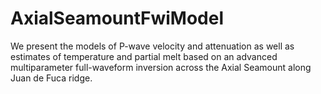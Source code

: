 # AxialSeamountFwiModel
 
We present the models of P-wave velocity and attenuation as well as estimates of temperature and partial melt based on an advanced multiparameter full-waveform inversion across the Axial Seamount along Juan de Fuca ridge.
